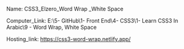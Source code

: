 
Name: CSS3_Elzero_Word Wrap _White Space

Computer_Link: E:\5- GitHub\1- Front End\4- CSS3\1- Learn CSS3 In Arabic\9 - Word Wrap, White Space

Hosting_link: https://css3-word-wrap.netlify.app/

